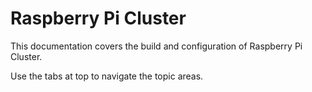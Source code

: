 # Raspberry Pi Cluster

This documentation covers the build and configuration of Raspberry Pi Cluster.

Use the tabs at top to navigate the topic areas.
